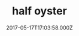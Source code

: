 ---
categories:
    -lunch
    -dinner
date: 2017-05-17T17:03:58.000Z
title: half oyster
description: >-
  kusshi (bc), marin miyagi (ca), beausoleil (nb), island creek (ma), pacific
  gold (ca)
type: raw bar
price: 24
---